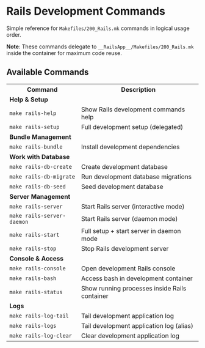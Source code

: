 # Rails Development Commands

Simple reference for `Makefiles/200_Rails.mk` commands in logical usage order.

**Note**: These commands delegate to `__RailsApp__/Makefiles/200_Rails.mk` inside the container for maximum code reuse.

## Available Commands

<table width="100%">
<tr><th>Command</th><th>Description</th></tr>

<tr><td colspan="2"><strong>Help & Setup</strong></td></tr>
<tr><td><code>make rails-help</code></td><td>Show Rails development commands help</td></tr>
<tr><td><code>make rails-setup</code></td><td>Full development setup (delegated)</td></tr>

<tr><td colspan="2"><strong>Bundle Management</strong></td></tr>
<tr><td><code>make rails-bundle</code></td><td>Install development dependencies</td></tr>

<tr><td colspan="2"><strong>Work with Database</strong></td></tr>
<tr><td><code>make rails-db-create</code></td><td>Create development database</td></tr>
<tr><td><code>make rails-db-migrate</code></td><td>Run development database migrations</td></tr>
<tr><td><code>make rails-db-seed</code></td><td>Seed development database</td></tr>

<tr><td colspan="2"><strong>Server Management</strong></td></tr>
<tr><td><code>make rails-server</code></td><td>Start Rails server (interactive mode)</td></tr>
<tr><td><code>make rails-server-daemon</code></td><td>Start Rails server (daemon mode)</td></tr>
<tr><td><code>make rails-start</code></td><td>Full setup + start server in daemon mode</td></tr>
<tr><td><code>make rails-stop</code></td><td>Stop Rails development server</td></tr>

<tr><td colspan="2"><strong>Console & Access</strong></td></tr>
<tr><td><code>make rails-console</code></td><td>Open development Rails console</td></tr>
<tr><td><code>make rails-bash</code></td><td>Access bash in development container</td></tr>
<tr><td><code>make rails-status</code></td><td>Show running processes inside Rails container</td></tr>

<tr><td colspan="2"><strong>Logs</strong></td></tr>
<tr><td><code>make rails-log-tail</code></td><td>Tail development application log</td></tr>
<tr><td><code>make rails-logs</code></td><td>Tail development application log (alias)</td></tr>
<tr><td><code>make rails-log-clear</code></td><td>Clear development application log</td></tr>

</table>
